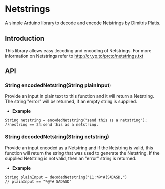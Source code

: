 # Netstrings
A simple Arduino library to decode and encode Netstrings by Dimitris Platis.

## Introduction
This library allows easy decoding and encoding of Netstrings. For more information on Netstrings refer to http://cr.yp.to/proto/netstrings.txt

## API
### String encodedNetstring(String plainInput)
Provide an input in plain text to this function and it will return a Netstring. The string "error" will be returned, if an empty string is supplied.
* **Example**

    
```
String netstring = encodedNetstring("send this as a netstring");
//nestring == 24:send this as a netstring,
```

### String decodedNetstring(String netstring)
Provide an input encoded as a Netstring and if the Netstring is valid, this function will return the string that was used to generate the Netstring. If the supplied Netstring is not valid, then an "error" string is returned.

* **Example**

```
String plainInput = decodedNetstring("11:*@*#(SADASD,")
// plainInput == "*@*#(SADASD"
```
